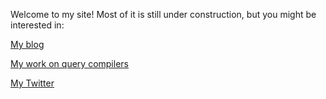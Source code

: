 Welcome to my site! Most of it is still under construction, but you might be interested in:

[My blog](https://medium.com/@predrag.gruevski)

[My work on query compilers](/querying)

[My Twitter](https://twitter.com/PredragGruevski)
